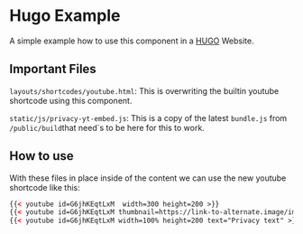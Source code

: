# Hugo Example

A simple example how to use this component in a [HUGO](https://gohugo.io)
Website.

## Important Files

`layouts/shortcodes/youtube.html`: This is overwriting the builtin youtube
shortcode using this component.

`static/js/privacy-yt-embed.js`: This is a copy of the latest `bundle.js` from
`/public/build`that need´s to be here for this to work.

## How to use

With these files in place inside of the content we can use the new youtube
shortcode like this:

```html
{{< youtube id=G6jhKEqtLxM  width=300 height=200 >}}
{{< youtube id=G6jhKEqtLxM thumbnail=https://link-to-alternate.image/image.png  width=300 height=200 >}}
{{< youtube id=G6jhKEqtLxM width=100% height=200 text="Privacy text" >}}
```
